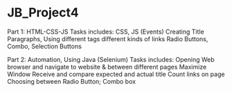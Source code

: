 # JB_Project4

Part 1: HTML-CSS-JS
Tasks includes:
CSS, JS (Events)
Creating Title
Paragraphs, Using different tags
different kinds of links
Radio Buttons, Combo, Selection Buttons

Part 2: Automation, Using Java (Selenium)
Tasks includes:
Opening Web browser and navigate to website & between different pages
Maximize Window
Receive and compare expected and actual title
Count links on page
Choosing between Radio Button; Combo box
